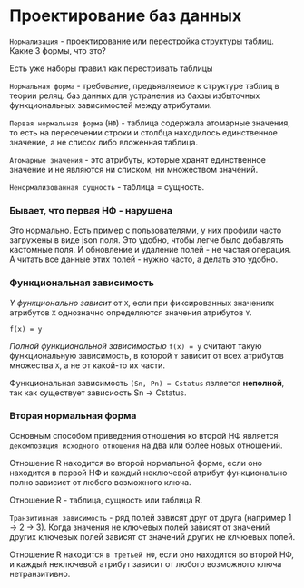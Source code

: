 # Проектирование баз данных

`Нормализация` - проектирование или перестройка структуры таблиц.
Какие 3 формы, что это?

Есть уже наборы правил как перестривать таблицы

`Нормальная форма` - требование, предъявляемое к структуре таблиц в теории реляц. баз данных  для устранения из бахзы избыточных функциональных зависимостей между атрибутами.

`Первая нормальная форма` (`НФ`) - таблица содержала атомарные значения, то есть на пересечении строки и столбца находилось единственное значение, а не список либо вложенная таблица.

`Атомарные значения` - это атрибуты, которые хранят единственное значение и не являются ни списком, ни множеством значений.

`Ненормализованная сущность` - таблица = сущность.

### Бывает, что первая НФ - нарушена

Это нормально. Есть пример с пользователями, у них профили часто загружены в виде json поля. Это удобно, чтобы легче было добавлять кастомные поля. И обновление и удаление полей - не частая операция. А читать все данные этих полей - нужно часто, а делать это удобно.

### Функциональная зависимость

_Y функционально зависит_ от `X`, если при фиксированных значениях атрибутов `X` однозначно определяются значения атрибутов `Y`.

    f(x) = y

_Полной функциональной зависимостью_ `f(x) = y` считают такую функциональную зависимость, в которой `Y` зависит от всех атрибутов множества `X`, а не от какой-то их части. 

Функциональная зависимость `(Sn, Pn) = Cstatus` является __неполной__, так как существует зависиость Sn -> Cstatus.

### Вторая нормальная форма

Основным способом приведения отношения ко второй НФ является `декомпозиция исходного отношения` на два или более новых отношений.

Отношение R находится  во второй нормальной форме, если оно находится в первой НФ и каждый неключевой атрибут функционально полно зависист от любого возможного ключа.

Отношение R - таблица, сущность или таблица R. 

`Транзитивная зависимость` - ряд полей зависят друг от друга (например 1 -> 2 -> 3). Когда значения не ключевых полей зависят от значений других ключевых полей зависят от значений других не клчюевых полей.

Отношение R находится `в третьей НФ`, если оно находится во второй НФ, и каждый неключевой атрибут зависит от любого возможного ключа нетранзитивно.

